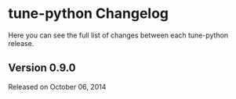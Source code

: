 tune-python Changelog
=======================

Here you can see the full list of changes between each tune-python release.

Version 0.9.0
--------------

Released on October 06, 2014
